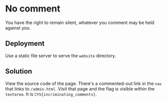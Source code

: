 # No comment

You have the right to remain silent, whatever you comment may be held against you.

## Deployment

Use a static file server to serve the `website` directory.

## Solution

View the source code of the page. There's a commented-out link in the `nav` that links to `/admin.html`. Visit that page and the flag is visible within the `textarea`. It is `CYS{incriminating_comments}`.
